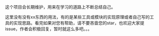 这个项目会长期维护，用来在学习的道路上不断总结自己。

这里没有没有xx东西的用法，有的是某些工具或模块的实现原理或者自己写的工具的实现思路。看完如果对您有帮助，请不要吝啬您的star，也欢迎大家提issue，作者会积极回复，暂时就这么多吧。。。
